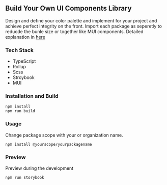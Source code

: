 ## Build Your Own UI Components Library 
Design and define your color palette and implement for your project and achieve perfect integrity on the front. Import each package as seperetly to reducde the bunle size or together like MUI components.
Detailed explanation in [here]()
### Tech Stack
- TypeScript
- Rollup
- Scss
- Stroybook
- MUI 

### Installation and Build
```
npm install
npm run build
```
### Usage 
Change package scope with your or organization name.
```
npm install @yourscope/yourpackagename
```
### Preview 
Preview during the development
```
npm run storybook
```
